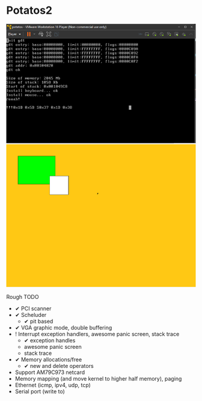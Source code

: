 # Potatos2

![Alt text](screenshots/1.png?raw=true "sceenshot")
![Alt text](screenshots/2.png?raw=true "sceenshot")


Rough TODO
- ✔ PCI scanner
- ✔ Scheluder
  - ✔ pit based
- ✔ VGA graphic mode, double buffering
- ! Interrupt exception handlers, awesome panic screen, stack trace
  - ✔ exception handles
  - awesome panic screen
  - stack trace
- ✔ Memory allocations/free
  - ✔ new and delete operators
- Support AM79C973 netcard
- Memory mapping (and move kernel to higher half memory), paging
- Ethernet (icmp, ipv4, udp, tcp)
- Serial port (write to)
